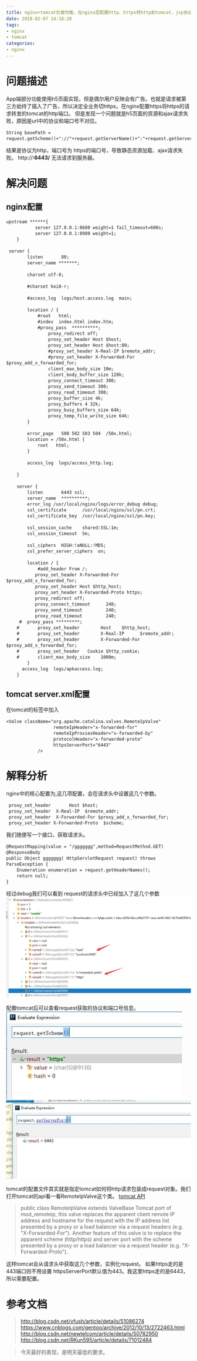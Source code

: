 ```yaml
---
title: nginx+tomcat负载均衡，在nginx层配置http、https转http到tomcat，jsp协议和端口号不对应问题
date: 2018-02-07 14:18:20
tags:
- nginx
- tomcat
categories:
- nginx
---
```


# 问题描述
App端部分功能使用h5页面实现，但是偶尔用户反映会有广告。也就是请求被第三方劫持了插入了广告，所以决定全业务切https。在nginx配置https将https的请求转发的tomcat的http端口。
但是发现一个问题就是h5页面的资源和ajax请求失败，原因是url中的协议和端口号不对应。
```
String basePath = request.getScheme()+"://"+request.getServerName()+":"+request.getServerPort()+path+"/";
```
结果是协议为http，端口号为 https的端口号，导致静态资源加载、ajax请求失败。
http://****:6443/**** 无法请求到服务器。

# 解决问题

## nginx配置
```
upstream ******{
           server 127.0.0.1:8680 weight=1 fail_timeout=600s;
           server 127.0.0.1:8980 weight=1;
    }

 server {
        listen       80;
        server_name *******;

        charset utf-8;

        #charset koi8-r;

        #access_log  logs/host.access.log  main;

        location / {
            #root   html;
            #index  index.html index.htm;
            #proxy_pass  **********;
                proxy_redirect off;
                proxy_set_header Host $host;
                proxy_set_header Host $host:80;
                #proxy_set_header X-Real-IP $remote_addr;
                #proxy_set_header X-Forwarded-For $proxy_add_x_forwarded_for;
                client_max_body_size 10m;
                client_body_buffer_size 128k;
                proxy_connect_timeout 300;
                proxy_send_timeout 300;
                proxy_read_timeout 300;
                proxy_buffer_size 4k;
                proxy_buffers 4 32k;
                proxy_busy_buffers_size 64k;
                proxy_temp_file_write_size 64k;
        }

        error_page   500 502 503 504  /50x.html;
        location = /50x.html {
            root   html;
        }

        access_log  logs/access_http.log;

    }

    server {
        listen       6443 ssl;
        server_name  **********;
        error_log /usr/local/nginx/logs/error_debug debug; 
        ssl_certificate      /usr/local/nginx/ssl/pn.crt;
        ssl_certificate_key  /usr/local/nginx/ssl/pn.key;
    
        ssl_session_cache    shared:SSL:1m;
        ssl_session_timeout  5m;
    
        ssl_ciphers  HIGH:!aNULL:!MD5;
        ssl_prefer_server_ciphers  on;
    
        location / {  
            #add_header From /;
           proxy_set_header X-Forwarded-For $proxy_add_x_forwarded_for;
           proxy_set_header Host $http_host;
           proxy_set_header X-Forwarded-Proto https;
           proxy_redirect off;
           proxy_connect_timeout      240;
           proxy_send_timeout         240;
           proxy_read_timeout         240;
	 #  proxy_pass *********;  
	#		proxy_set_header		Host	$http_host;
	#		proxy_set_header		X-Real-IP	   $remote_addr;
	#		proxy_set_header		X-Forwarded-For $proxy_add_x_forwarded_for;
	#		proxy_set_header   Cookie $http_cookie; 
	#		client_max_body_size	1000m; 
        } 
      access_log  logs/apkaccess.log;
    }
```

## tomcat server.xml配置

在tomcat的<Host>标签中加入
```
<Valve className="org.apache.catalina.valves.RemoteIpValve"  
                  remoteIpHeader="x-forwarded-for"  
                  remoteIpProxiesHeader="x-forwarded-by"  
                  protocolHeader="x-forwarded-proto"  
                  httpsServerPort="6443"
            />  
```

# 解释分析

nginx中的核心配置为,这几项配置，会在请求头中设置这几个参数。
```
 proxy_set_header       Host $host;  
 proxy_set_header  X-Real-IP  $remote_addr;  
 proxy_set_header  X-Forwarded-For $proxy_add_x_forwarded_for;  
 proxy_set_header X-Forwarded-Proto  $scheme;  
```
我们随便写一个接口，获取请求头。
```
@RequestMapping(value = "/ggggggg",method=RequestMethod.GET)
@ResponseBody
public Object ggggggg( HttpServletRequest request) throws ParseException {
	Enumeration enumeration = request.getHeaderNames();
	return null;
}
```

经过debug我们可以看到 request的请求头中已经加入了这几个参数  
![](https://raw.githubusercontent.com/Gengry/blogImage/master/20180207/1.jpg)  

配置tomcat后可以查看request获取的协议和端口号信息。
![](https://raw.githubusercontent.com/Gengry/blogImage/master/20180207/2.jpg)  
![](https://raw.githubusercontent.com/Gengry/blogImage/master/20180207/3.jpg)  

tomcat的配置文件其实就是指定tomcat如何将http请求包装成request对象。我们打开tomcat的api看一看RemoteIpValve这个类。
[tomcat API](http://tomcat.apache.org/tomcat-8.0-doc/api/org/apache/catalina/valves/RemoteIpValve.html)

> public class RemoteIpValve
> extends ValveBase
> Tomcat port of mod_remoteip, this valve replaces the apparent client remote IP address and hostname for the request with the IP address list presented by a proxy or a load balancer via a request headers (e.g. "X-Forwarded-For").
> Another feature of this valve is to replace the apparent scheme (http/https) and server port with the scheme presented by a proxy or a load balancer via a request header (e.g. "X-Forwarded-Proto").

这样tomcat会从请求头中获取这几个参数，实例化request。
如果https走的是443端口则不用设置 httpsServerPort默认值为443。我这里https走的是6443，所以需要配置。


# 参考文档

> http://blog.csdn.net/vfush/article/details/51086274
> https://www.cnblogs.com/gentoo/archive/2012/10/13/2722463.html
> http://blog.csdn.net/newtelcom/article/details/50782950
> http://blog.csdn.net/RKun595/article/details/71012484


<blockquote class="blockquote-center">今天最好的表现，是明天最低的要求。</blockquote>















